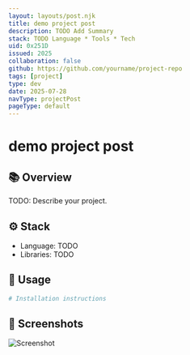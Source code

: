 ```yaml
---
layout: layouts/post.njk
title: demo project post
description: TODO Add Summary
stack: TODO Language * Tools * Tech
uid: 0x251D
issued: 2025
collaboration: false
github: https://github.com/yourname/project-repo
tags: [project]
type: dev
date: 2025-07-28
navType: projectPost
pageType: default
---
```


# demo project post

## 📚 Overview

TODO: Describe your project.

## ⚙️ Stack

- Language: TODO
- Libraries: TODO

## 🔧 Usage

```bash
# Installation instructions
```

## 📸 Screenshots

![Screenshot](/resources/images/example.jpg)
